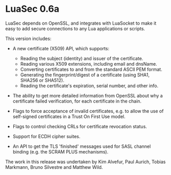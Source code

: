 LuaSec 0.6a
==========

LuaSec depends  on OpenSSL, and  integrates with LuaSocket to  make it
easy to add secure connections to any Lua applications or scripts.

This  version  includes:

  * A new certificate (X509) API, which supports:
    - Reading  the subject  (identity) and  issuer of the certificate.
    - Reading  various X509  extensions, including email  and dnsName.
    - Converting  certificates  to and  from  the  standard ASCII  PEM
      format.
    - Generating the fingerprint/digest of a certificate  (using SHA1,
      SHA256 or SHA512).
    - Reading the  certificate's expiration, serial number,  and other
      info.

  * The ability  to get more  detailed information from  OpenSSL about
    why a certificate failed verification, for each certificate in the
    chain.
  
  * Flags to  force acceptance of invalid certificates,  e.g. to allow
    the use of self-signed certificates in a Trust On First Use model.

  * Flags to control checking CRLs for certificate revocation status.
 
  * Support for ECDH cipher suites.
 
  * An API  to get the TLS  'finished' messages used  for SASL channel
    binding (e.g. the SCRAM PLUS mechanisms).

The work in  this release was undertaken by  Kim Alvefur, Paul Aurich,
Tobias Markmann, Bruno Silvestre and Matthew Wild.
